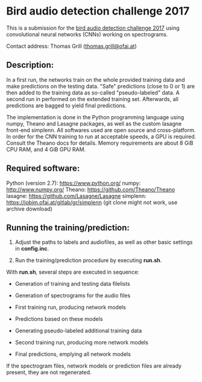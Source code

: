 Bird audio detection challenge 2017
===================================

This is a submission for the [bird audio detection challenge 2017](http://machine-listening.eecs.qmul.ac.uk/bird-audio-detection-challenge/) using convolutional neural networks (CNNs) working on spectrograms.

Contact address: Thomas Grill (thomas.grill@ofai.at)


Description:
------------

In a first run, the networks train on the whole provided training data and make predictions on the testing data. "Safe" predictions (close to 0 or 1) are then added to the training data as so-called "pseudo-labeled" data. A second run in performed on the extended training set. Afterwards, all predictions are bagged to yield final predictions.

The implementation is done in the Python programming language using numpy, Theano and Lasagne packages, as well as the custom lasagne front-end simplenn. All softwares used are open source and cross-platform. In order for the CNN training to run at acceptable speeds, a GPU is required. Consult the Theano docs for details. Memory requirements are about 8 GiB CPU RAM, and 4 GiB GPU RAM.


Required software:
------------------

Python (version 2.7): https://www.python.org/
numpy: http://www.numpy.org/
Theano: https://github.com/Theano/Theano
lasagne: https://github.com/Lasagne/Lasagne
simplenn: https://jobim.ofai.at/gitlab/gr/simplenn (git clone might not work, use archive download)


Running the training/prediction:
--------------------------------

1. Adjust the paths to labels and audiofiles, as well as other basic settings in **config.inc**.

2. Run the training/prediction procedure by executing **run.sh**.


With **run.sh**, several steps are executed in sequence:

* Generation of training and testing data filelists

* Generation of spectrograms for the audio files

* First training run, producing network models

* Predictions based on these models

* Generating pseudo-labeled additional training data

* Second training run, producing more network models

* Final predictions, emplying all network models


If the spectrogram files, network models or prediction files are already present, they are not regenerated.